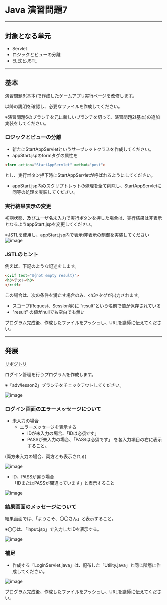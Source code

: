 # Java 演習問題7

---

## 対象となる単元

* Servlet
* ロジックとビューの分離
* EL式とJSTL

---

## 基本

演習問題6(基本)で作成したゲームアプリ実⾏ページを改修します。

以降の説明を確認し、必要なファイルを作成してください。

※演習問題6のブランチを元に新しいブランチを切って、演習問題2(基本)の追加実装をしてください。

### ロジックとビューの分離

* 新たにStartAppServletというサーブレットクラスを作成してください。
* appStart.jspのformタグの属性を

``` html
<form action="StartAppServlet" method="post">
```

とし、実行ボタン押下時にStartAppServletが呼ばれるようにしてください。

* appStart.jsp内のスクリプトレットの処理を全て削除し、StartAppServletに同等の処理を実装してください。

### 実行結果表示の変更

初期状態、及びユーザ名未⼊⼒で実⾏ボタンを押した場合は、実⾏結果は⾮表⽰となるようappStart.jspを変更してください。

※JSTLを使⽤し、appStart.jsp内で表⽰/⾮表⽰の制御を実装してください
![image](https://user-images.githubusercontent.com/88996090/149739054-ef703410-b5a9-4ee7-87a8-1d6cc7b3cf2f.png)

### JSTLのヒント

例えば、下記のような記述をします。

``` html
<c:if test="${not empty result}">
<h3>テスト<h3>
</c:if>
```

この場合は、次の条件を満たす場合のみ、\<h3\>タグが出力されます。

* スコープ(Request、Session等)に “result”という名前で値が保存されている
* "result" の値がnullでも空⽩でも無い

プログラム完成後、作成したファイルをプッシュし、URLを講師に伝えてください。

---

## 発展

[リポジトリ](https://github.com/tc-kishimoto/java-advanced-practice-lesson/tree/adv/lesson2-div)

ログイン管理を行うプログラムを作成します。

※「adv/lesson2」ブランチをチェックアウトしてください。

![image](https://user-images.githubusercontent.com/88996090/149741836-b42c7cf0-ee7d-4c76-bd75-48c823972ceb.png)

### ログイン画面のエラーメッセージについて

* 未入力の場合
  * エラーメッセージを表示する  
    * IDが未入力の場合、「IDは必須です」
    * PASSが未入力の場合、「PASSは必須です」
    を各入力項目の右に表示すること。

(両方未入力の場合、両方とも表示される)  

![image](https://user-images.githubusercontent.com/88996090/149741719-a158b7c3-3eba-4ffd-9b11-08ccb2f48b74.png)

* ID、PASSが違う場合  
「IDまたはPASSが間違っています」と表示すること  

![image](https://user-images.githubusercontent.com/88996090/149742168-334e6fc1-bfe9-4420-882e-046b88f36db7.png)

### 結果画面のメッセージについて

結果画面では、「ようこそ、〇〇さん」と表示すること。

※〇〇は、「input.jsp」で入力したIDを表示する。

![image](https://user-images.githubusercontent.com/88996090/149741381-c731f61f-1a38-4c46-a0b9-28b060d23516.png)

### 補足

* 作成する「LoginServlet.java」は、配布した「Utility.java」と同じ階層に作成してください。

![image](https://user-images.githubusercontent.com/88996090/149850599-2fb6a5d8-dec5-49a4-a436-d3343abdb387.png)

プログラム完成後、作成したファイルをプッシュし、URLを講師に伝えてください。
